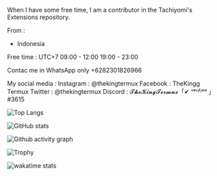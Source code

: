 When I have some free time, I am a contributor in the Tachiyomi's Extensions repository.

From :
* Indonesia 

Free time :
   UTC+7
09:00 - 12:00
19:00 - 23:00

Contac me in WhatsApp only
+6282301826966

My social media :
Instagram : @thekingtermux
Facebook  : TheKingg Termux
Twitter   : @thekingtermux
Discord   : 𝓣𝓱𝓮𝓚𝓲𝓷𝓰𝓣𝓮𝓻𝓶𝓾𝔁「✔ ᵛᵉʳᶦᶠᶦᵉᵈ 」 #3615

![Top Langs](https://github-readme-stats.vercel.app/api/top-langs/?username=TheKingTermux&theme=radical&title_color=8E2DE2&text_color=fff&langs_count=8)

![GitHub stats](https://github-readme-stats.vercel.app/api?username=TheKingTermux&theme=radical&title_color=8E2DE2&text_color=fff&show_icons=true)

![Github activity graph](https://activity-graph.herokuapp.com/graph?username=TheKingTermux&theme=react-dark&custom_title=TheKingTermux%20Recent%20Activity&hide_border=true)

![Trophy](https://github-profile-trophy.vercel.app/?username=TheKingTermux&theme=onedark)

![wakatime stats](https://github-readme-stats.vercel.app/api/wakatime?username=TheKingTermux)
